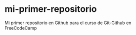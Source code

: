 # mi-primer-repositorio
Mi primer repositorio en Github para el curso de Git-Github en FreeCodeCamp
